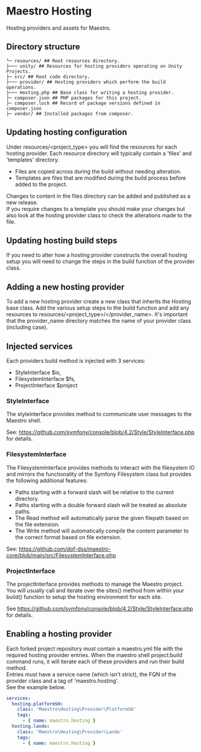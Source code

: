 # Maestro Hosting

Hosting providers and assets for Maestro.

## Directory structure
```
└─ resources/ ## Root resources directory.
├─── unity/ ## Resources for hosting providers operating on Unity Projects. 
├─ src/ ## Root code directory.
├─── provider/ ## Hosting providers which perform the build operations. 
├─── Hosting.php ## Base class for writing a hosting provider.
├─ composer.json ## PHP packages for this project.
├─ composer.lock ## Record of package versions defined in composer.json
├─ vendor/ ## Installed packages from composer.
```

## Updating hosting configuration

Under resources/<project_type> you will find the resources for each hosting provider.
Each resource directory will typically contain a 'files' and 'templates' directory. 
- Files are copied across during the build without needing alteration.
- Templates are files that are modified during the build process before added to the project. 

Changes to content in the files directory can be added and published as a new release.  
If you require changes to a template you should make your changes but also look at the 
hosting provider class to check the alterations made to the file.

## Updating hosting build steps

If you need to alter how a hosting provider constructs the overall hosting setup you will 
need to change the steps in the build function of the provider class.

## Adding a new hosting provider

To add a new hosting provider create a new class that inherits the Hosting base class.
Add the various setup steps to the build function and add any resources to 
resources/<project_type>/</provider_name>. It's important that the provider_name directory matches 
the name of your provider class (including case).

## Injected services

Each providers build method is injected with 3 services:
- StyleInterface $io, 
- FilesystemInterface $fs, 
- ProjectInterface $project

### StyleInterface

The styleinterface provides method to communicate user messages to the Maestro shell. 

See: https://github.com/symfony/console/blob/4.2/Style/StyleInterface.php for details. 

### FilesystemInterface

The FilesystemInterface provides methods to interact with the filesystem IO and mirrors the 
functionality of the Symfony Filesystem class but provides the following additional features:
- Paths starting with a forward slash will be relative to the current directory.
- Paths starting with a double forward slash will be treated as absolute paths.
- The Read method will automatically parse the given filepath based on the file extension.
- The Write method will automatically compile the content parameter to the correct format based on file extension.

See: https://github.com/dof-dss/maestro-core/blob/main/src/FilesystemInterface.php

### ProjectInterface

The projectInterface provides methods to manage the Maestro project.   
You will usually call and iterate over the sites() method from within your build() 
function to setup the hosting environment for each site.

See https://github.com/symfony/console/blob/4.2/Style/StyleInterface.php for details.

## Enabling a hosting provider

Each forked project repository must contain a maestro.yml file with the required hosting provider
entries. When the maestro shell project:build command runs, it will iterate each of these providers
and run their build method.  
Entries must have a service name (which isn't strict), the FQN of the provider class and a tag of 'maestro.hosting'.  
See the example below.

```yaml
services:
  hosting.platformSH:
    class: 'Maestro\Hosting\Provider\PlatformSH'
    tags:
      - { name: maestro.hosting }
  hosting.lando:
    class: 'Maestro\Hosting\Provider\Lando'
    tags:
      - { name: maestro.hosting }
```




